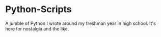 Python-Scripts
==============

A jumble of Python I wrote around my freshman year in high school. It's here for nostalgia and the like.